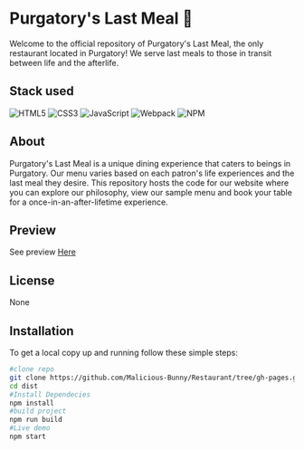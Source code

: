 # Purgatory's Last Meal :ghost:

Welcome to the official repository of Purgatory's Last Meal, the only restaurant located in Purgatory! We serve last meals to those in transit between life and the afterlife.

## Stack used

![HTML5](https://img.shields.io/badge/-HTML5-E34F26?logo=html5&logoColor=white&style=for-the-badge)
![CSS3](https://img.shields.io/badge/-CSS3-1572B6?logo=css3&logoColor=white&style=for-the-badge)
![JavaScript](https://img.shields.io/badge/-JavaScript-F7DF1E?logo=javascript&logoColor=black&style=for-the-badge)
![Webpack](https://img.shields.io/badge/-Webpack-8DD6F9?logo=webpack&logoColor=black&style=for-the-badge)
![NPM](https://img.shields.io/badge/-NPM-CB3837?logo=npm&logoColor=white&style=for-the-badge)

## About

Purgatory's Last Meal is a unique dining experience that caters to beings in Purgatory. Our menu varies based on each patron's life experiences and the last meal they desire. This repository hosts the code for our website where you can explore our philosophy, view our sample menu and book your table for a once-in-an-after-lifetime experience.

## Preview

See preview <a href="https://malicious-bunny.github.io/Restaurant/">Here</a>

## License 

None

## Installation

To get a local copy up and running follow these simple steps:

```bash
#clone repo
git clone https://github.com/Malicious-Bunny/Restaurant/tree/gh-pages.git
cd dist
#Install Dependecies
npm install
#build project
npm run build
#Live demo
npm start


